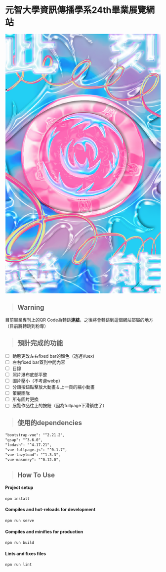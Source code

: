 # 元智大學資訊傳播學系24th畢業展覽網站

![](https://github.com/tsungyu927/yzuic-exhibition-web/blob/master/src/assets/home/海報/poster.png)

>## **Warning**
目前畢業專刊上的QR Code為轉跳[**連結**](https://exhibitionweb-45da9.web.app/)，之後將會轉跳到這個網站部屬的地方（目前將轉跳到粉專）

>## **預計完成的功能**

- [ ] 動態更改左右fixed bar的顏色（透過Vuex)
- [ ] 左右fixed bar蓋到中間內容
- [ ] 目錄
- [ ] 照片瀑布底部平整
- [ ] 圖片壓小（不考慮webp）
- [ ] 分類按鈕點擊放大動畫＆上一頁的縮小動畫
- [ ] 策展團隊
- [ ] 所有圖片更換
- [ ] 展覽作品往上的按鈕（因為fullpage下滑鎖住了）

>## **使用的dependencies**
```
"bootstrap-vue": "^2.21.2",
"gsap": "^3.6.0",
"lodash": "^4.17.21",
"vue-fullpage.js": "^0.1.7",
"vue-lazyload": "^1.3.3",
"vue-masonry": "^0.12.0",
```

>## **How To Use**
#### Project setup
```
npm install
```

#### Compiles and hot-reloads for development
```
npm run serve
```

#### Compiles and minifies for production
```
npm run build
```

#### Lints and fixes files
```
npm run lint
```
